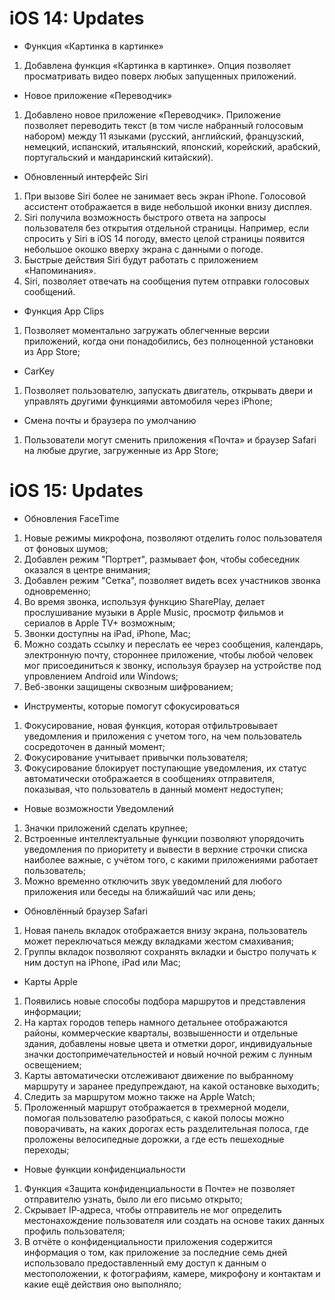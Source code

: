# iOS 14: Updates
- Функция «Картинка в картинке»
1. Добавлена функция «Картинка в картинке». Опция позволяет просматривать видео поверх любых запущенных приложений.
- Новое приложение «Переводчик»
1. Добавлено новое приложение «Переводчик». Приложение позволяет переводить текст (в том числе набранный голосовым набором) между 11 языками (русский, английский, французский, немецкий, испанский, итальянский, японский, корейский, арабский, португальский и мандаринский китайский).
- Обновленный интерфейс Siri
1. При вызове Siri более не занимает весь экран iPhone. Голосовой ассистент отображается в виде небольшой иконки внизу дисплея.
2. Siri получила возможность быстрого ответа на запросы пользователя без открытия отдельной страницы. Например, если спросить у Siri в iOS 14 погоду, вместо целой страницы появится небольшое окошко вверху экрана с данными о погоде. 
3. Быстрые действия Siri будут работать с приложением «Напоминания».
4. Siri, позволяет отвечать на сообщения путем отправки голосовых сообщений.
- Функция App Clips
1. Позволяет моментально загружать облегченные версии приложений, когда они понадобились, без полноценной установки из App Store;
- CarKey
1. Позволяет пользователю, запускать двигатель, открывать двери и управлять другими функциями автомобиля через iPhone;
- Смена почты и браузера по умолчанию
1. Пользователи могут сменить приложения «Почта» и браузер Safari на любые другие, загруженные из App Store;
# iOS 15: Updates
- Обновления FaceTime
 1. Новые режимы микрофона, позволяют отделить голос пользователя от фоновых шумов;
 2. Добавлен режим "Портрет", размывает фон, чтобы собеседник оказался в центре внимания;
 3. Добавлен режим "Сетка", позволяет видеть всех участников звонка одновременно;
 4. Во время звонка, используя функцию SharePlay, делает прослушивание музыки в Apple Music, просмотр фильмов и сериалов в Apple TV+ возможным;
 5. Звонки доступны на iPad, iPhone, Mac;
 6. Можно создать ссылку и переслать ее через сообщения, календарь, электронную почту, стороннее приложение, чтобы любой человек мог присоединиться к звонку, используя браузер на устройстве под упровлением Android или Windows;
 7. Веб-звонки защищены сквозным шифрованием;
 - Инструменты, которые помогут сфокусироваться
 1. Фокусирование, новая функция, которая отфильтровывает уведомления и приложения с учетом того, на чем пользователь сосредоточен в данный момент;
 2. Фокусирование учитывает привычки пользователя;
 3. Фокусирование блокирует поступающие уведомления, их статус автоматически отображается в сообщениях отправителя, показывая, что пользователь в данный момент недоступен;
 - Новые возможности Уведомлений
 1. Значки приложений сделать крупнее;
 2. Встроенные интеллектуальные функции позволяют упорядочить уведомления по приоритету и вывести в верхние строчки списка наиболее важные, с учётом того, с какими приложениями работает пользователь;
 3. Можно временно отключить звук уведомлений для любого приложения или беседы на ближайший час или день; 
- Обновлённый браузер Safari
1. Новая панель вкладок отображается внизу экрана, пользователь может переключаться между вкладками жестом смахивания;
2. Группы вкладок позволяют сохранять вкладки и быстро получать к ним доступ на iPhone, iPad или Mac;
- Карты Apple
1. Появились новые способы подбора маршрутов и представления информации;
2. На картах городов теперь намного детальнее отображаются районы, коммерческие кварталы, возвышенности и отдельные здания, добавлены новые цвета и отметки дорог, индивидуальные значки достопримечательностей и новый ночной режим с лунным освещением;
3. Карты автоматически отслеживают движение по выбранному маршруту и заранее предупреждают, на какой остановке выходить;
4. Следить за маршрутом можно также на Apple Watch;
5. Проложенный маршрут отображается в трехмерной модели, помогая пользователю разобраться, с какой полосы можно поворачивать, на каких дорогах есть разделительная полоса, где проложены велосипедные дорожки, а где есть пешеходные переходы;
- Новые функции конфиденциальности
1. Функция «Защита конфиденциальности в Почте» не позволяет отправителю узнать, было ли его письмо открыто;
2. Скрывает IP‑адреса, чтобы отправитель не мог определить местонахождение пользователя или создать на основе таких данных профиль пользователя;
3. В отчёте о конфиденциальности приложения содержится информация о том, как приложение за последние семь дней использовало предоставленный ему доступ к данным о местоположении, к фотографиям, камере, микрофону и контактам и какие ещё действия оно выполняло;
